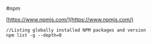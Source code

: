 #npm

[https://www.npmjs.com/](https://www.npmjs.com/)


```
//Listing globally installed NPM packages and version
npm list -g --depth=0

```
